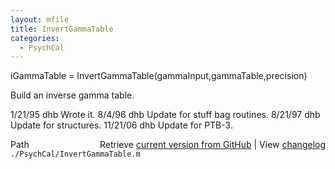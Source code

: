 ```yaml
---
layout: mfile
title: InvertGammaTable
categories:
  - PsychCal
---
```


iGammaTable = InvertGammaTable\(gammaInput,gammaTable,precision\)

Build an inverse gamma table.

1/21/95 dhb   Wrote it.
8/4/96    dhb   Update for stuff bag routines.
8/21/97   dhb   Update for structures.
11/21/06  dhb   Update for PTB\-3.


<div class="code_header" style="text-align:right;">
  <span style="float:left;">Path&nbsp;&nbsp;</span> <span class="counter">Retrieve <a href=
  "https://raw.github.com/Psychtoolbox-3/Psychtoolbox-3/beta/./PsychCal/InvertGammaTable.m">current version from GitHub</a> | View <a href=
  "https://github.com/Psychtoolbox-3/Psychtoolbox-3/commits/beta/./PsychCal/InvertGammaTable.m">changelog</a></span>
</div>
<div class="code">
  <code>./PsychCal/InvertGammaTable.m</code>
</div>
